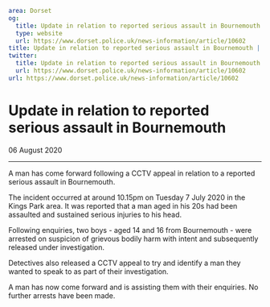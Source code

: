 ```yaml
area: Dorset
og:
  title: Update in relation to reported serious assault in Bournemouth
  type: website
  url: https://www.dorset.police.uk/news-information/article/10602
title: Update in relation to reported serious assault in Bournemouth |
twitter:
  title: Update in relation to reported serious assault in Bournemouth
  url: https://www.dorset.police.uk/news-information/article/10602
url: https://www.dorset.police.uk/news-information/article/10602
```

# Update in relation to reported serious assault in Bournemouth

06 August 2020

* * *

A man has come forward following a CCTV appeal in relation to a reported serious assault in Bournemouth.

The incident occurred at around 10.15pm on Tuesday 7 July 2020 in the Kings Park area. It was reported that a man aged in his 20s had been assaulted and sustained serious injuries to his head.

Following enquiries, two boys - aged 14 and 16 from Bournemouth - were arrested on suspicion of grievous bodily harm with intent and subsequently released under investigation.

Detectives also released a CCTV appeal to try and identify a man they wanted to speak to as part of their investigation.

A man has now come forward and is assisting them with their enquiries. No further arrests have been made.
